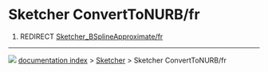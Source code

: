 # Sketcher ConvertToNURB/fr
1.  REDIRECT [Sketcher_BSplineApproximate/fr](Sketcher_BSplineApproximate/fr.md)



---
![](images/Right_arrow.png) [documentation index](../README.md) > [Sketcher](Sketcher_Workbench.md) > Sketcher ConvertToNURB/fr
